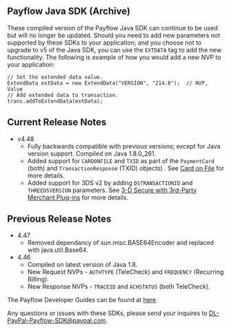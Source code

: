 Payflow Java SDK (Archive)
--------------------------
These compiled version of the Payflow Java SDK can continue to be used but will no longer be updated.  Should you need to add new parameters not supported by these SDKs to your application; and you choose not to upgrade to v5 of the Java SDK, you can use the `EXTDATA` tag to add the new functionality.  The following is example of how you would add a new NVP to your application:
```
// Set the extended data value.
ExtendData extData = new ExtendData("VERSION", "214.0");  // NVP, Value
// Add extended data to transaction.
trans.addToExtendData(extData);
```
## Current Release Notes
* v4.48
  * Fully backwards compatible with previous versions; except for Java version support. Compiled on Java 1.8.0_261.
  * Added support for `CARDONFILE` and `TXID` as part of the `PaymentCard` (both) and `TransactionResponse` (TXID) objects) .  See [Card on File](https://developer.paypal.com/docs/payflow/integration-guide/card-on-file/) for more details.
  * Added support for 3DS v2 by adding `DSTRANSACTIONID` and `THREEDSVERSION` parameters.  See [3-D Secure with 3rd-Party Merchant Plug-ins](https://developer.paypal.com/docs/payflow/3d-secure-mpi/) for more details.

## Previous Release Notes
* 4.47
  * Removed dependancy of sun.misc.BASE64Encoder and replaced with java.util.Base64.
* 4.46
  * Compiled on latest version of Java 1.8.
  * New Request NVPs - `AUTHTYPE` (TeleCheck) and `FREQUENCY` (Recurring Billing).
  * New Response NVPs - `TRACEID` and `ACHSTATUS` (both TeleCheck).

The Payflow Developer Guides can be found at [here](https://developer.paypal.com/docs/payflow/integration-guide/).

Any questions or issues with these SDKs, please send your inquires to DL-PayPal-Payflow-SDK@paypal.com.
